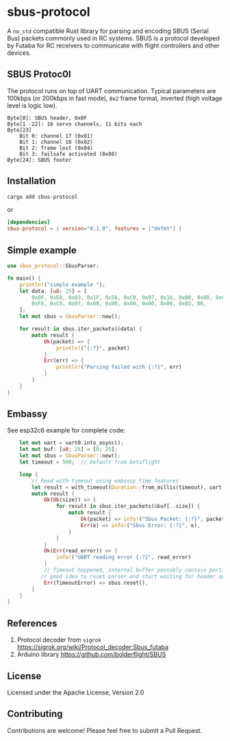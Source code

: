 # sbus-protocol

A `no_std` compatible Rust library for parsing and encoding SBUS (Serial Bus) packets
commonly used in RC systems. SBUS is a protocol developed by Futaba for RC
receivers to communicate with flight controllers and other devices.

## SBUS Protoc0l

The protocol runs on top of UART communication. Typical parameters are 100kbps (or 200kbps in fast mode), `8e2` frame format, inverted (high voltage level is logic low).

    Byte[0]: SBUS header, 0x0F
    Byte[1 -22]: 16 servo channels, 11 bits each
    Byte[23]
        Bit 0: channel 17 (0x01)
        Bit 1: channel 18 (0x02)
        Bit 2: frame lost (0x04)
        Bit 3: failsafe activated (0x08)
    Byte[24]: SBUS footer

## Installation

```bash
cargo add sbus-protocol
```

or

```toml
[dependencies]
sbus-protocol = { version="0.1.0", features = ["defmt"] }

```

## Simple example

```rust
use sbus_protocol::SbusParser;

fn main() {
    println!("simple example ");
    let data: [u8; 25] = [
        0x0F, 0xE0, 0x03, 0x1F, 0x58, 0xC0, 0x07, 0x16, 0xB0, 0x80, 0x05, 0x2C, 0x60, 0x01, 0x0B,
        0xF8, 0xC0, 0x07, 0x00, 0x00, 0x00, 0x00, 0x00, 0x03, 00,
    ];
    let mut sbus = SbusParser::new();

    for result in sbus.iter_packets(&data) {
        match result {
            Ok(packet) => {
                println!("{:?}", packet)
            }
            Err(err) => {
                println!("Parsing failed with {:?}", err)
            }
        }
    }
}
```

## Embassy

See esp32c6 example for complete code:

```rust
    let mut uart = uart0.into_async();
    let mut buf: [u8; 25] = [0; 25];
    let mut sbus = SbusParser::new();
    let timeout = 500;  // Default from betaflight

    loop {
        // Read with timeout using embassy_time features
        let result = with_timeout(Duration::from_millis(timeout), uart.read_async(&mut buf)).await;
        match result {
            Ok(Ok(size)) => {
                for result in sbus.iter_packets(&buf[..size]) {
                    match result {
                        Ok(packet) => info!("Sbus Packet: {:?}", packet.channels),
                        Err(e) => info!("Sbus Error: {:?}", e),
                    }
                }
            }
            Ok(Err(read_error)) => {
                info!("UART reading error {:?}", read_error)
            }
            // Timeout happened, internal buffer possibly contain partial packet,
           // good idea to reset parser and start waiting for header again.
            Err(TimeoutError) => sbus.reset(),
        }
    }
}
```

## References

1. Protocol decoder from `sigrok` <https://sigrok.org/wiki/Protocol_decoder:Sbus_futaba>
1. Arduino library <https://github.com/bolderflight/SBUS>

## License

Licensed under the Apache License, Version 2.0

## Contributing

Contributions are welcome! Please feel free to submit a Pull Request.
